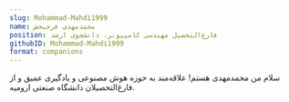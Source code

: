 ```yaml
---
slug: Mohammad-Mahdi1999
name: محمدمهدی فرحبخش
position: فارغ‌التحصیل مهندسی کامپیوتر، دانشجوی ارشد
githubID: Mohammad-Mahdi1999
format: companions
---
```

 
 سلام من محمدمهدی هستم! علاقه‌مند به حوزه هوش مصنوعی و یادگیری عمیق و از فارغ‌التحصیلان دانشگاه صنعتی ارومیه.